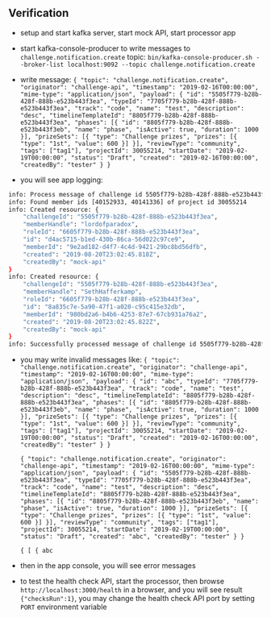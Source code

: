 
## Verification

- setup and start kafka server, start mock API, start processor app
- start kafka-console-producer to write messages to `challenge.notification.create` topic:
  `bin/kafka-console-producer.sh --broker-list localhost:9092 --topic challenge.notification.create`
- write message:
  `{ "topic": "challenge.notification.create", "originator": "challenge-api", "timestamp": "2019-02-16T00:00:00", "mime-type": "application/json", "payload": { "id": "5505f779-b28b-428f-888b-e523b443f3ea", "typeId": "7705f779-b28b-428f-888b-e523b443f3ea", "track": "code", "name": "test", "description": "desc", "timelineTemplateId": "8805f779-b28b-428f-888b-e523b443f3ea", "phases": [{ "id": "8805f779-b28b-428f-888b-e523b443f3eb", "name": "phase", "isActive": true, "duration": 1000 }], "prizeSets": [{ "type": "Challenge prizes", "prizes": [{ "type": "1st", "value": 600 }] }], "reviewType": "community", "tags": ["tag1"], "projectId": 30055214, "startDate": "2019-02-19T00:00:00", "status": "Draft", "created": "2019-02-16T00:00:00", "createdBy": "tester" } }`

- you will see app logging:
```bash
info: Process message of challenge id 5505f779-b28b-428f-888b-e523b443f3ea and project id 30055214
info: Found member ids [40152933, 40141336] of project id 30055214
info: Created resource: {
    "challengeId": "5505f779-b28b-428f-888b-e523b443f3ea",
    "memberHandle": "lordofparadox",
    "roleId": "6605f779-b28b-428f-888b-e523b443f3ea",
    "id": "d4ac5715-b1ed-430b-86ca-56d022c97ce9",
    "memberId": "9e2ad182-d4f7-4c4d-9421-29bc8bd56dfb",
    "created": "2019-08-20T23:02:45.818Z",
    "createdBy": "mock-api"
}
info: Created resource: {
    "challengeId": "5505f779-b28b-428f-888b-e523b443f3ea",
    "memberHandle": "SethHafferkamp",
    "roleId": "6605f779-b28b-428f-888b-e523b443f3ea",
    "id": "8a835c7e-5a90-47f1-a020-c95c415e32db",
    "memberId": "980bd2a6-b4b6-4253-87e7-67cb931a76a2",
    "created": "2019-08-20T23:02:45.822Z",
    "createdBy": "mock-api"
}
info: Successfully processed message of challenge id 5505f779-b28b-428f-888b-e523b443f3ea and project id 30055214
```


- you may write invalid messages like:
  `{ "topic": "challenge.notification.create", "originator": "challenge-api", "timestamp": "2019-02-16T00:00:00", "mime-type": "application/json", "payload": { "id": "abc", "typeId": "7705f779-b28b-428f-888b-e523b443f3ea", "track": "code", "name": "test", "description": "desc", "timelineTemplateId": "8805f779-b28b-428f-888b-e523b443f3ea", "phases": [{ "id": "8805f779-b28b-428f-888b-e523b443f3eb", "name": "phase", "isActive": true, "duration": 1000 }], "prizeSets": [{ "type": "Challenge prizes", "prizes": [{ "type": "1st", "value": 600 }] }], "reviewType": "community", "tags": ["tag1"], "projectId": 30055214, "startDate": "2019-02-19T00:00:00", "status": "Draft", "created": "2019-02-16T00:00:00", "createdBy": "tester" } }`

  `{ "topic": "challenge.notification.create", "originator": "challenge-api", "timestamp": "2019-02-16T00:00:00", "mime-type": "application/json", "payload": { "id": "5505f779-b28b-428f-888b-e523b443f3ea", "typeId": "7705f779-b28b-428f-888b-e523b443f3ea", "track": "code", "name": "test", "description": "desc", "timelineTemplateId": "8805f779-b28b-428f-888b-e523b443f3ea", "phases": [{ "id": "8805f779-b28b-428f-888b-e523b443f3eb", "name": "phase", "isActive": true, "duration": 1000 }], "prizeSets": [{ "type": "Challenge prizes", "prizes": [{ "type": "1st", "value": 600 }] }], "reviewType": "community", "tags": ["tag1"], "projectId": 30055214, "startDate": "2019-02-19T00:00:00", "status": "Draft", "created": "abc", "createdBy": "tester" } }`

  `{ [ { abc`
- then in the app console, you will see error messages


- to test the health check API, start the processor, then browse `http://localhost:3000/health` in a browser,
  and you will see result `{"checksRun":1}`, you may change the health check API port by setting `PORT` environment variable


